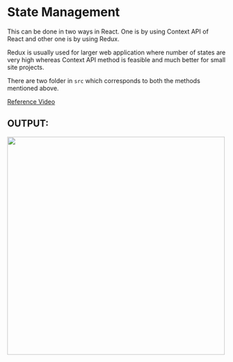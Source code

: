 # State Management

This can be done in two ways in React. One is by using Context API of React and other one is by using Redux.

Redux is usually used for larger web application where number of states are very high whereas Context API method is feasible and much better for small site projects.

There are two folder in `src` which corresponds to both the methods mentioned above.

[Reference Video](https://www.youtube.com/watch?v=CVpUuw9XSjY&list=PLDyQo7g0_nsVHmyZZpVJyFn5ojlboVEhE&index=5&t=1627s)

## OUTPUT:

<img src="https://user-images.githubusercontent.com/62696039/118360991-f4ba9800-b5a6-11eb-8bd8-bf23a7de8a36.gif" width="500">
